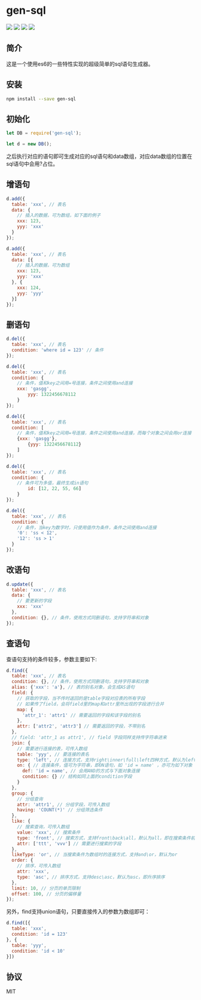 # gen-sql

[![](https://img.shields.io/npm/v/gen-sql.svg?style=flat)](https://www.npmjs.org/package/gen-sql)
[![](https://img.shields.io/travis/JuneAndGreen/gen-sql.svg)](https://github.com/JuneAndGreen/gen-sql)
[![](https://img.shields.io/github/license/JuneAndGreen/gen-sql.svg)](https://github.com/JuneAndGreen/gen-sql)
[![](https://img.shields.io/coveralls/github/JuneAndGreen/gen-sql.svg)](https://github.com/JuneAndGreen/gen-sql)

## 简介

这是一个使用es6的一些特性实现的超级简单的sql语句生成器。

## 安装

```bash
npm install --save gen-sql
```

## 初始化

```javascript
let DB = require('gen-sql');

let d = new DB();
```

之后执行对应的语句即可生成对应的sql语句和data数组，对应data数组的位置在sql语句中会用?占位。


## 增语句

```javascript
d.add({
  table: 'xxx', // 表名
  data: {
    // 插入的数据，可为数组，如下面的例子
    xxx: 123,
    yyy: 'xxx'
  }
});
```

```javascript
d.add({
  table: 'xxx', // 表名
  data: [{
    // 插入的数据，可为数组
    xxx: 123,
    yyy: 'xxx'
  }, {
    xxx: 124,
    yyy: 'yyy'
  }]
});
```

## 删语句

```javascript
d.del({
  table: 'xxx', // 表名
  condition: 'where id = 123' // 条件
});
```

```javascript
d.del({
  table: 'xxx', // 表名
  condition: {
    // 条件，值和key之间用=号连接，条件之间使用and连接
    xxx: 'gasgg',
		yyy: 1322456678112
	}
});
```

```javascript
d.del({
  table: 'xxx', // 表名
  condition: [
    // 条件，值和key之间用=号连接，条件之间使用and连接，而每个对象之间会用or连接
    {xxx: 'gasgg'},
		{yyy: 1322456678112}
	]
});
```

```javascript
d.del({
  table: 'xxx', // 表名
  condition: {
    // 条件可为多值，最终生成in语句
		id: [12, 22, 55, 66]
	}
});
```

```javascript
d.del({
  table: 'xxx', // 表名
  condition: {
    // 条件，当key为数字时，只使用值作为条件，条件之间使用and连接
    '0': 'ss < 12',
    '12': 'ss > 1'
  }
});
```

## 改语句

```javascript
d.update({
  table: 'xxx', // 表名
  data: {
    // 要更新的字段
    xxx: 'xxx'
  },
  condition: {}, // 条件，使用方式同删语句，支持字符串和对象
});
```

## 查语句

查语句支持的条件较多，参数主要如下:

```javascript
d.find({
  table: 'xxx', // 表名
  condition: {}, // 条件，使用方式同删语句，支持字符串和对象
  alias: {'xxx': 'a'}, // 表的别名对象，会生成AS语句
  field: {
    // 获取的字段，当不传时返回的是table字段对应表的所有字段
    // 如果传了field，会将field里的map和attr里所出现的字段进行合并
    map: {
      'attr_1': 'attr1' // 需要返回的字段和该字段的别名
    },
    attr: ['attr2', 'attr3'] // 需要返回的字段，不带别名
  },
  // field: 'attr_1 as attr1', // field 字段同样支持传字符串进来
  join: {
    // 需要进行连接的表，可传入数组
    table: 'yyy', // 要连接的表名
    type: 'left', // 连接方式，支持right\inner\full\left四种方式，默认为left
    on: { // 连接条件，值可为字符串，即ON语句，如 'id = name' ，亦可为如下对象
      def: 'id = name', // 会用AND的方式与下面对象连接
      condition: {} // 结构如同上面的condition字段
    }
  },
  group: {
    // 分组查询
    attr: 'attr1', // 分组字段，可传入数组
    having: 'COUNT(*)' // 分组筛选条件
  },
  like: {
    // 搜索查询，可传入数组
    value: 'xxx', // 搜索条件
    type: 'front', // 搜索方式，支持front\back\all，默认为all，即在搜索条件前后追加%
    attr: ['ttt', 'vvv'] // 需要进行搜索的字段
  },
  likeType: 'or', // 当搜索条件为数组时的连接方式，支持and\or，默认为or
  order: {
    // 排序，可传入数组
    attr: 'xxx',
    type: 'asc', // 排序方式，支持desc\asc，默认为asc，即升序排序
  },
  limit: 10, // 分页的单页限制
  offset: 100, // 分页的偏移量
});
```

另外，find支持union语句，只要直接传入的参数为数组即可：

```javascript
d.find([{
  table: 'xxx',
  condition: 'id = 123'
}, {
  table: 'yyy',
  condition: 'id < 10'
}])
```

## 协议

MIT
